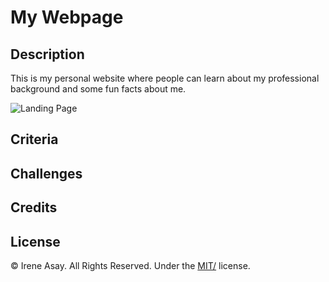 # My Webpage

## Description 

This is my personal website where people can learn about my professional background and some fun facts about me. 

![Landing Page](../image/my_webpage.png)


## Criteria




## Challenges




## Credits




## License

© Irene Asay. All Rights Reserved. Under the [MIT/](/LICENSE) license.
